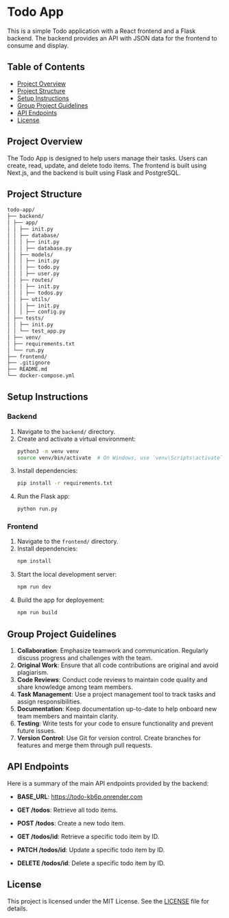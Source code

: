 # Todo App

This is a simple Todo application with a React frontend and a Flask backend. The backend provides an API with JSON data for the frontend to consume and display.

## Table of Contents

- [Project Overview](#project-overview)
- [Project Structure](#project-structure)
- [Setup Instructions](#setup-instructions)
- [Group Project Guidelines](#group-project-guidelines)
- [API Endpoints](#api-endpoints)
- [License](#license)

## Project Overview

The Todo App is designed to help users manage their tasks. Users can create, read, update, and delete todo items. The frontend is built using Next.js, and the backend is built using Flask and PostgreSQL.

## Project Structure

```bash
todo-app/
├── backend/
│ ├── app/
│ │ ├── init.py
│ │ ├── database/
│ │ │ ├── init.py
│ │ │ ├── database.py
│ │ ├── models/
│ │ │ ├── init.py
│ │ │ ├── todo.py
│ │ │ ├── user.py
│ │ ├── routes/
│ │ │ ├── init.py
│ │ │ ├── todos.py
│ │ ├── utils/
│ │ │ ├── init.py
│ │ │ ├── config.py
│ ├── tests/
│ │ ├── init.py
│ │ └── test_app.py
│ ├── venv/
│ ├── requirements.txt
│ └── run.py
├── frontend/
├── .gitignore
├── README.md
└── docker-compose.yml
```

## Setup Instructions

### Backend

1. Navigate to the `backend/` directory.
2. Create and activate a virtual environment:
   ```sh
   python3 -m venv venv
   source venv/bin/activate  # On Windows, use `venv\Scripts\activate`
   ```
3. Install dependencies:
   ```sh
   pip install -r requirements.txt
   ```
4. Run the Flask app:
   ```sh
   python run.py
   ```

### Frontend

1. Navigate to the `frontend/` directory.
2. Install dependencies:
   ```sh
   npm install
   ```
3. Start the local development server:
   ```sh
   npm run dev
   ```
4. Build the app for deployement:
   ```sh
   npm run build
   ```

## Group Project Guidelines

1. **Collaboration**: Emphasize teamwork and communication. Regularly discuss progress and challenges with the team.
2. **Original Work**: Ensure that all code contributions are original and avoid plagiarism.
3. **Code Reviews**: Conduct code reviews to maintain code quality and share knowledge among team members.
4. **Task Management**: Use a project management tool to track tasks and assign responsibilities.
5. **Documentation**: Keep documentation up-to-date to help onboard new team members and maintain clarity.
6. **Testing**: Write tests for your code to ensure functionality and prevent future issues.
7. **Version Control**: Use Git for version control. Create branches for features and merge them through pull requests.

## API Endpoints

Here is a summary of the main API endpoints provided by the backend:

- **BASE_URL**: https://todo-kb6p.onrender.com

- **GET /todos**: Retrieve all todo items.
- **POST /todos**: Create a new todo item.
- **GET /todos/id**: Retrieve a specific todo item by ID.
- **PATCH /todos/id**: Update a specific todo item by ID.
- **DELETE /todos/id**: Delete a specific todo item by ID.

## License

This project is licensed under the MIT License. See the [LICENSE](LICENSE) file for details.
